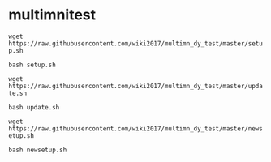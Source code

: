 # multimnitest

`wget https://raw.githubusercontent.com/wiki2017/multimn_dy_test/master/setup.sh`


`bash setup.sh`
 
 `wget https://raw.githubusercontent.com/wiki2017/multimn_dy_test/master/update.sh`
 
 `bash update.sh`

 `wget https://raw.githubusercontent.com/wiki2017/multimn_dy_test/master/newsetup.sh`
 
 `bash newsetup.sh`
